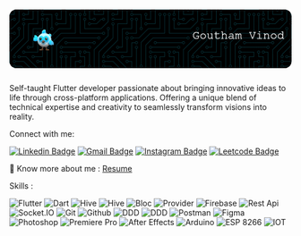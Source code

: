 <h3 align="center"> 

![Hi 👋, I'm Goutham V](https://github.com/Goutham-Vinod/Goutham-Vinod/blob/main/Profile_Header.gif?raw=true)
 </h3>

<h3 align="center"></h3>

<p>Self-taught Flutter developer passionate about bringing innovative ideas to life through cross-platform applications. Offering a unique blend of technical expertise and creativity to seamlessly transform visions into reality.</p>

<p>Connect with me:</p>

[![Linkedin Badge](https://img.shields.io/badge/-Goutham_V-blue?style=flat&logo=Linkedin&logoColor=white)](https://www.linkedin.com/in/goutham-v-42351826a/)
[![Gmail Badge](https://img.shields.io/badge/-gouthamv2000@gmail.com-c14438?style=flat&logo=Gmail&logoColor=white&link=mailto:gouthamv2000@gmail.com)](mailto:gouthamv2000@gmail.com)
[![Instagram Badge](https://img.shields.io/badge/-@goutham__vinod__-purple?style=flat&logo=instagram&logoColor=white)](https://instagram.com/goutham_vinod_/)
[![Leetcode Badge](https://img.shields.io/badge/-Goutham_Vinod-FFA41D?style=flat&labelColor=FFA41D&logo=leetcode&logoColor=white)](https://leetcode.com/GouthamVinod/)

 📄 Know more about me : [Resume](https://drive.google.com/file/d/10YH58NrFKKlVW_vpglMLIHVboXegR5b9/view?usp=sharing)


Skills :

<p>

 <img alt="Flutter" src="https://img.shields.io/badge/-Flutter-45b8d8?style=for-the-badge&logo=flutter&logoColor=white" />
 <img alt="Dart" src="https://img.shields.io/badge/-Dart-blue?style=for-the-badge&logo=dart&logoColor=white" />
 <img alt="Hive" src="https://img.shields.io/badge/-Hive-45b8d8?style=for-the-badge&logoColor=white" />
 <img alt="Hive" src="https://img.shields.io/badge/-SQFlite-blue?style=for-the-badge&logoColor=white" />
 <img alt="Bloc" src="https://img.shields.io/badge/-Bloc-45b8d8?style=for-the-badge&logoColor=white" />
 <img alt="Provider" src="https://img.shields.io/badge/-Provider-blue?style=for-the-badge&logoColor=white" />
 
  <img alt="Firebase" src="https://img.shields.io/badge/-Firebase-FFCD32?style=for-the-badge&logo=firebase&logoColor=grey" />
    <img alt="Rest Api" src="https://img.shields.io/badge/-REST_API-FFCD32?style=for-the-badge&logoColor=grey" />
     <img alt="Socket.IO" src="https://img.shields.io/badge/-Socket.IO-FFCD32?style=for-the-badge&logo=socket.io&logoColor=grey" />
      <img alt="Git" src="https://img.shields.io/badge/-Git-FFCD32?style=for-the-badge&logo=git&logoColor=grey" />
      <img alt="Github" src="https://img.shields.io/badge/-Github-FFCD32?style=for-the-badge&logo=github&logoColor=grey" />
       <img alt="DDD" src="https://img.shields.io/badge/-DDD_Architecture-FFCD32?style=for-the-badge&logoColor=grey" />
       <img alt="DDD" src="https://img.shields.io/badge/-MVC_Architecture-FFCD32?style=for-the-badge&logoColor=grey" />
        <img alt="Postman" src="https://img.shields.io/badge/-Postman-FFCD32?style=for-the-badge&logo=postman&logoColor=grey" />
        <img alt="Figma" src="https://img.shields.io/badge/-Figma-FFCD32?style=for-the-badge&logo=figma&logoColor=grey" />
        <img alt="Photoshop" src="https://img.shields.io/badge/-Photoshop-FFCD32?style=for-the-badge&logo=adobephotoshop&logoColor=grey" />
            <img alt="Premiere Pro" src="https://img.shields.io/badge/-Premiere_Pro-FFCD32?style=for-the-badge&logo=adobepremierepro&logoColor=grey" />
         <img alt="After Effects" src="https://img.shields.io/badge/-After_Effects-FFCD32?style=for-the-badge&logo=adobeaftereffects&logoColor=grey" />
         <img alt="Arduino" src="https://img.shields.io/badge/-Arduino-FFCD32?style=for-the-badge&logo=arduino&logoColor=grey" />
         <img alt="ESP 8266" src="https://img.shields.io/badge/-ESP_8266-FFCD32?style=for-the-badge&logo=esphome&logoColor=grey" />
          <img alt="IOT" src="https://img.shields.io/badge/-IOT-FFCD32?style=for-the-badge&logoColor=grey" />
      
     
 
 </p>
 
 <!--<img alt="Flutter" src="https://img.shields.io/badge/-Flutter-45b8d8?style=flat-square&logo=flutter&logoColor=white" />-->


<!--Reference :-->
<!--https://github.com/simple-icons/simple-icons/blob/master/slugs.md-->
<!--https://simpleicons.org/?q=leetcode-->
<!--https://shields.io/docs/static-badges-->
<!--https://zzetao.github.io/awesome-github-profile/-->
